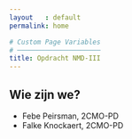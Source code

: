 ```yaml
---
layout   : default
permalink: home

# Custom Page Variables
# ─────────────────────
title: Opdracht NMD-III
---
```


Wie zijn we?
------------

 - Febe Peirsman, 2CMO-PD
 - Falke Knockaert, 2CMO-PD

